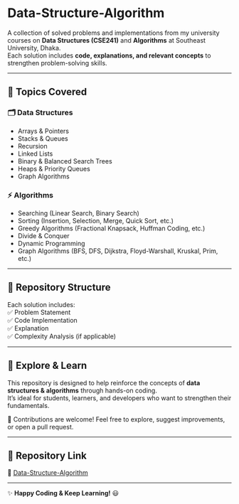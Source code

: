 # Data-Structure-Algorithm  

A collection of solved problems and implementations from my university courses on **Data Structures (CSE241)** and **Algorithms** at Southeast University, Dhaka.  
Each solution includes **code, explanations, and relevant concepts** to strengthen problem-solving skills.  

---

## 📌 Topics Covered  

### 🗂 Data Structures  
- Arrays & Pointers  
- Stacks & Queues  
- Recursion  
- Linked Lists  
- Binary & Balanced Search Trees  
- Heaps & Priority Queues  
- Graph Algorithms  

### ⚡ Algorithms  
- Searching (Linear Search, Binary Search)  
- Sorting (Insertion, Selection, Merge, Quick Sort, etc.)  
- Greedy Algorithms (Fractional Knapsack, Huffman Coding, etc.)  
- Divide & Conquer  
- Dynamic Programming  
- Graph Algorithms (BFS, DFS, Dijkstra, Floyd-Warshall, Kruskal, Prim, etc.)  

---

## 📂 Repository Structure  

Each solution includes:  
✅ Problem Statement  
✅ Code Implementation  
✅ Explanation  
✅ Complexity Analysis (if applicable)  

---

## 🚀 Explore & Learn  

This repository is designed to help reinforce the concepts of **data structures & algorithms** through hands-on coding.  
It’s ideal for students, learners, and developers who want to strengthen their fundamentals.  

📩 Contributions are welcome! Feel free to explore, suggest improvements, or open a pull request.  

---

## 📎 Repository Link  

🔗 [Data-Structure-Algorithm](https://github.com/mahmudmd271/Data-Structure-Algorithm)  

---

✨ **Happy Coding & Keep Learning!** 😃  
